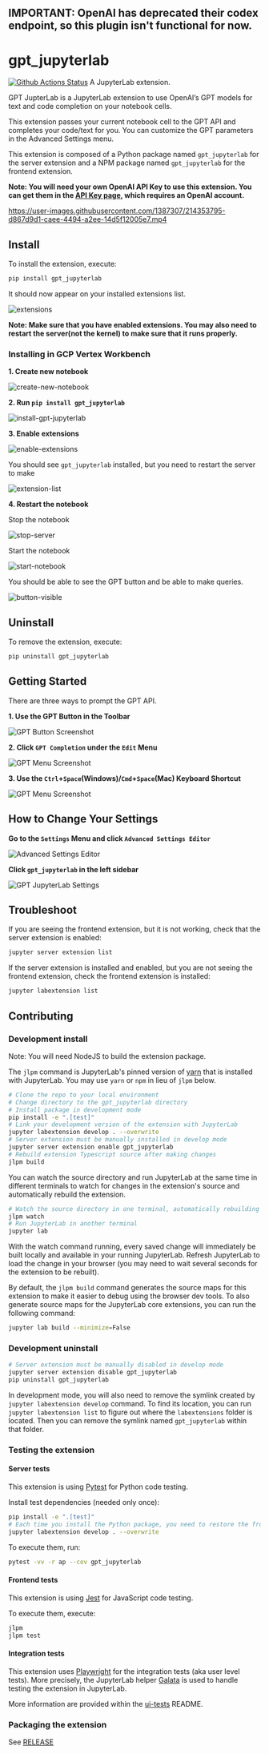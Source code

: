 ## IMPORTANT: OpenAI has deprecated their codex endpoint, so this plugin isn't functional for now. 
# gpt_jupyterlab

[![Github Actions Status](https://github.com/henshinger/gpt-jupyterlab/workflows/Build/badge.svg)](https://github.com/henshinger/gpt-jupyterlab/actions/workflows/build.yml)
A JupyterLab extension.

GPT JupterLab is a JupyterLab extension to use OpenAI’s GPT models for text and code completion on your notebook cells.

This extension passes your current notebook cell to the GPT API and completes your code/text for you. You can customize the GPT parameters in the Advanced Settings menu.

This extension is composed of a Python package named `gpt_jupyterlab`
for the server extension and a NPM package named `gpt_jupyterlab`
for the frontend extension.

**Note: You will need your own OpenAI API Key to use this extension. You can get them in the [API Key page](https://beta.openai.com/account/api-keys), which requires an OpenAI account.**

https://user-images.githubusercontent.com/1387307/214353795-d867d9d1-caee-4494-a2ee-14d5f12005e7.mp4

## Install

To install the extension, execute:

```bash
pip install gpt_jupyterlab
```

It should now appear on your installed extensions list.

![extensions](https://user-images.githubusercontent.com/1387307/214115261-096c83a7-4d56-4cfe-bbd6-7244d1869ce6.png)

**Note: Make sure that you have enabled extensions. You may also need to restart the server(not the kernel) to make sure that it runs properly.**

### Installing in GCP Vertex Workbench

**1. Create new notebook**

![create-new-notebook](https://user-images.githubusercontent.com/1387307/214115423-1330d1a0-bb1d-4824-9270-487736f34356.png)

**2. Run `pip install gpt_jupyterlab`**

![install-gpt-jupyterlab](https://user-images.githubusercontent.com/1387307/214115339-f9018a68-7a50-4cff-828a-bee0280addee.png)

**3. Enable extensions**

![enable-extensions](https://user-images.githubusercontent.com/1387307/214115314-3406694c-8558-4009-bd2a-dbf248868331.png)

You should see `gpt_jupyterlab` installed, but you need to restart the server to make

![extension-list](https://user-images.githubusercontent.com/1387307/214115261-096c83a7-4d56-4cfe-bbd6-7244d1869ce6.png)

**4. Restart the notebook**

Stop the notebook

![stop-server](https://user-images.githubusercontent.com/1387307/214115243-41de417c-c55f-43ba-a29d-c9b6780a2e56.png)

Start the notebook

![start-notebook](https://user-images.githubusercontent.com/1387307/214115508-d2e8db95-b893-4dd2-814f-3cd4b18f1f47.png)

You should be able to see the GPT button and be able to make queries.

![button-visible](https://user-images.githubusercontent.com/1387307/214115494-9f2c2d1a-b5ed-4fc7-a9f8-425b40f12d27.png)

## Uninstall

To remove the extension, execute:

```bash
pip uninstall gpt_jupyterlab
```

## Getting Started

There are three ways to prompt the GPT API.

**1. Use the GPT Button in the Toolbar**

![GPT Button Screenshot](https://user-images.githubusercontent.com/1387307/213923948-863b7e28-f956-4c8c-b27b-959551952b39.png)

**2. Click `GPT Completion` under the `Edit` Menu**

![GPT Menu Screenshot](https://user-images.githubusercontent.com/1387307/213923950-bacaf820-ecb2-4220-984f-cd2b8bd69ce5.png)

**3. Use the `Ctrl`+`Space`(Windows)/`Cmd`+`Space`(Mac) Keyboard Shortcut**

![GPT Menu Screenshot](https://user-images.githubusercontent.com/1387307/213923950-bacaf820-ecb2-4220-984f-cd2b8bd69ce5.png)

## How to Change Your Settings

**Go to the `Settings` Menu and click `Advanced Settings Editor`**

![Advanced Settings Editor](https://user-images.githubusercontent.com/1387307/213924568-76b150f5-9def-427b-8a89-22ef357758ff.png)

**Click `gpt_jupyterlab` in the left sidebar**

![GPT JupyterLab Settings](https://user-images.githubusercontent.com/1387307/213924690-2df6cb67-1197-433f-afe7-42af3474767d.png)

## Troubleshoot

If you are seeing the frontend extension, but it is not working, check
that the server extension is enabled:

```bash
jupyter server extension list
```

If the server extension is installed and enabled, but you are not seeing
the frontend extension, check the frontend extension is installed:

```bash
jupyter labextension list
```

## Contributing

### Development install

Note: You will need NodeJS to build the extension package.

The `jlpm` command is JupyterLab's pinned version of
[yarn](https://yarnpkg.com/) that is installed with JupyterLab. You may use
`yarn` or `npm` in lieu of `jlpm` below.

```bash
# Clone the repo to your local environment
# Change directory to the gpt_jupyterlab directory
# Install package in development mode
pip install -e ".[test]"
# Link your development version of the extension with JupyterLab
jupyter labextension develop . --overwrite
# Server extension must be manually installed in develop mode
jupyter server extension enable gpt_jupyterlab
# Rebuild extension Typescript source after making changes
jlpm build
```

You can watch the source directory and run JupyterLab at the same time in different terminals to watch for changes in the extension's source and automatically rebuild the extension.

```bash
# Watch the source directory in one terminal, automatically rebuilding when needed
jlpm watch
# Run JupyterLab in another terminal
jupyter lab
```

With the watch command running, every saved change will immediately be built locally and available in your running JupyterLab. Refresh JupyterLab to load the change in your browser (you may need to wait several seconds for the extension to be rebuilt).

By default, the `jlpm build` command generates the source maps for this extension to make it easier to debug using the browser dev tools. To also generate source maps for the JupyterLab core extensions, you can run the following command:

```bash
jupyter lab build --minimize=False
```

### Development uninstall

```bash
# Server extension must be manually disabled in develop mode
jupyter server extension disable gpt_jupyterlab
pip uninstall gpt_jupyterlab
```

In development mode, you will also need to remove the symlink created by `jupyter labextension develop`
command. To find its location, you can run `jupyter labextension list` to figure out where the `labextensions`
folder is located. Then you can remove the symlink named `gpt_jupyterlab` within that folder.

### Testing the extension

#### Server tests

This extension is using [Pytest](https://docs.pytest.org/) for Python code testing.

Install test dependencies (needed only once):

```sh
pip install -e ".[test]"
# Each time you install the Python package, you need to restore the front-end extension link
jupyter labextension develop . --overwrite
```

To execute them, run:

```sh
pytest -vv -r ap --cov gpt_jupyterlab
```

#### Frontend tests

This extension is using [Jest](https://jestjs.io/) for JavaScript code testing.

To execute them, execute:

```sh
jlpm
jlpm test
```

#### Integration tests

This extension uses [Playwright](https://playwright.dev/docs/intro) for the integration tests (aka user level tests).
More precisely, the JupyterLab helper [Galata](https://github.com/jupyterlab/jupyterlab/tree/master/galata) is used to handle testing the extension in JupyterLab.

More information are provided within the [ui-tests](./ui-tests/README.md) README.

### Packaging the extension

See [RELEASE](RELEASE.md)
